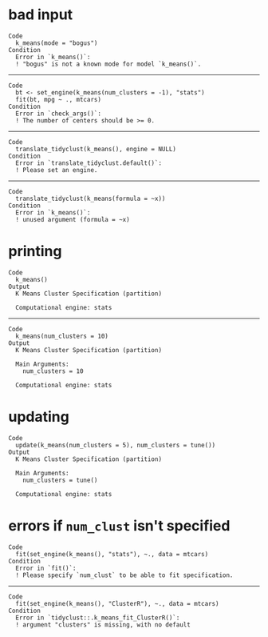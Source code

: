 # bad input

    Code
      k_means(mode = "bogus")
    Condition
      Error in `k_means()`:
      ! "bogus" is not a known mode for model `k_means()`.

---

    Code
      bt <- set_engine(k_means(num_clusters = -1), "stats")
      fit(bt, mpg ~ ., mtcars)
    Condition
      Error in `check_args()`:
      ! The number of centers should be >= 0.

---

    Code
      translate_tidyclust(k_means(), engine = NULL)
    Condition
      Error in `translate_tidyclust.default()`:
      ! Please set an engine.

---

    Code
      translate_tidyclust(k_means(formula = ~x))
    Condition
      Error in `k_means()`:
      ! unused argument (formula = ~x)

# printing

    Code
      k_means()
    Output
      K Means Cluster Specification (partition)
      
      Computational engine: stats 
      

---

    Code
      k_means(num_clusters = 10)
    Output
      K Means Cluster Specification (partition)
      
      Main Arguments:
        num_clusters = 10
      
      Computational engine: stats 
      

# updating

    Code
      update(k_means(num_clusters = 5), num_clusters = tune())
    Output
      K Means Cluster Specification (partition)
      
      Main Arguments:
        num_clusters = tune()
      
      Computational engine: stats 
      

# errors if `num_clust` isn't specified

    Code
      fit(set_engine(k_means(), "stats"), ~., data = mtcars)
    Condition
      Error in `fit()`:
      ! Please specify `num_clust` to be able to fit specification.

---

    Code
      fit(set_engine(k_means(), "ClusterR"), ~., data = mtcars)
    Condition
      Error in `tidyclust::.k_means_fit_ClusterR()`:
      ! argument "clusters" is missing, with no default

